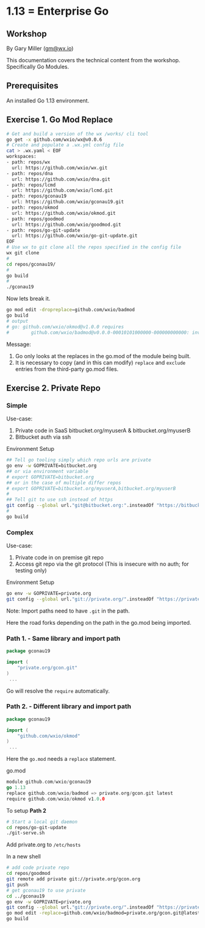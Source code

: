 # 1.13 = Enterprise Go
## Workshop

By Gary Miller
(gm@wx.io)

This documentation covers the technical content from the workshop.
Specifically Go Modules.

## Prerequisites

An installed Go 1.13 environment.

## Exercise 1. Go Mod Replace


``` bash
# Get and build a version of the wx /works/ cli tool
go get -x github.com/wxio/wx@v0.0.6
# Create and populate a .wx.yml config file
cat > .wx.yaml < EOF
workspaces:
- path: repos/wx
  url: https://github.com/wxio/wx.git
- path: repos/dna
  url: https://github.com/wxio/dna.git
- path: repos/lcmd
  url: https://github.com/wxio/lcmd.git
- path: repos/gconau19
  url: https://github.com/wxio/gconau19.git
- path: repos/okmod
  url: https://github.com/wxio/okmod.git
- path: repos/goodmod
  url: https://github.com/wxio/goodmod.git
- path: repos/go-git-update
  url: https://github.com/wxio/go-git-update.git
EOF
# Use wx to git clone all the repos specified in the config file
wx git clone
#
cd repos/gconau19/
#
go build
#
./gconau19

```

Now lets break it.

``` bash
go mod edit -dropreplace=github.com/wxio/badmod
go build
# output
# go: github.com/wxio/okmod@v1.0.0 requires
#        github.com/wxio/badmod@v0.0.0-00010101000000-000000000000: invalid version: unknown revision 000000000000
```

Message: 

1. Go only looks at the replaces in the go.mod of the module being built.
1. It is necessary to copy (and in this can modify) `replace` and `exclude` entries from the third-party go.mod files.

## Exercise 2. Private Repo

### Simple

Use-case:

1. Private code in SaaS bitbucket.org/myuserA & bitbucket.org/myuserB
1. Bitbucket auth via ssh

Environment Setup
``` bash
## Tell go tooling simply which repo urls are private
go env -w GOPRIVATE=bitbucket.org
## or via environment variable
# export GOPRIVATE=bitbucket.org
## or in the case of multiple differ repos
# export GOPRIVATE=bitbucket.org/myuserA,bitbucket.org/myuserB
#
## Tell git to use ssh instead of https
git config --global url."git@bitbucket.org:".insteadOf "https://bitbucket.org/"
#
go build
```

### Complex

Use-case:

1. Private code in on premise git repo
1. Access git repo via the git protocol (This is insecure with no auth; for testing only)

Environment Setup
``` bash
go env -w GOPRIVATE=private.org
git config --global url."git://private.org/".insteadOf "https://private.org/"
```

Note: Import paths need to have `.git` in the path.

Here the road forks depending on the path in the go.mod being imported.

### Path 1. - Same library and import path 

``` go
package gconau19

import (
    "private.org/gcon.git"
)
 ...
```
Go will resolve the `require` automatically.

### Path 2. - Different library and import path 

``` go
package gconau19

import (
    "github.com/wxio/okmod"
)
 ...
```

Here the `go.mod` needs a `replace` statement.

go.mod
``` go
module github.com/wxio/gconau19
go 1.13
replace github.com/wxio/badmod => private.org/gcon.git latest
require github.com/wxio/okmod v1.0.0

```

To setup **Path 2** 

``` bash
# Start a local git daemon
cd repos/go-git-update
./git-serve.sh
```

Add private.org to `/etc/hosts`

In a new shell
``` bash
# add code private repo
cd repos/goodmod
git remote add private git://private.org/gcon.org
git push
# get gconau19 to use private
cd ../gconau19
go env -w GOPRIVATE=private.org
git config --global url."git://private.org/".insteadOf "https://private.org/"
go mod edit -replace=github.com/wxio/badmod=private.org/gcon.git@latest
go build
```

